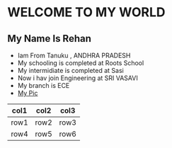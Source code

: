 # WELCOME TO MY WORLD
## My Name Is Rehan
* Iam From Tanuku , ANDHRA PRADESH
* My schooling is completed at Roots School
* My intermidiate is completed at Sasi
* Now i hav join Engineering at SRI VASAVI 
* My branch is ECE
* [My Pic](https://www.instagram.com/p/CJGxr7AHNmnsP0B7OWWpsLPShyW2sVOnuIk4640/)

|col1|col2|col3|
|----|----|----|
|row1|row2|row3|
|row4|row5|row6|
